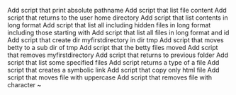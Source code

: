 Add script that print absolute pathname
Add script that list file content
Add script that returns to the user home directory
Add script that list contents in long format
Add script that list all including hidden files in long format including those starting with 
Add script that list all files in long format and id
Add script that create dir myfirstdirectory in dir tmp
Add script that moves betty to a sub dir of tmp
Add script that the betty files moved
Add script that removes myfirstdirectory
Add script that returns to previous folder
Add script that list some specified files
Add script returns a type of a file
Add script that creates a symbolic link
Add script that copy only html file 
Add script that moves file with uppercase
Add script that removes file with character ~
